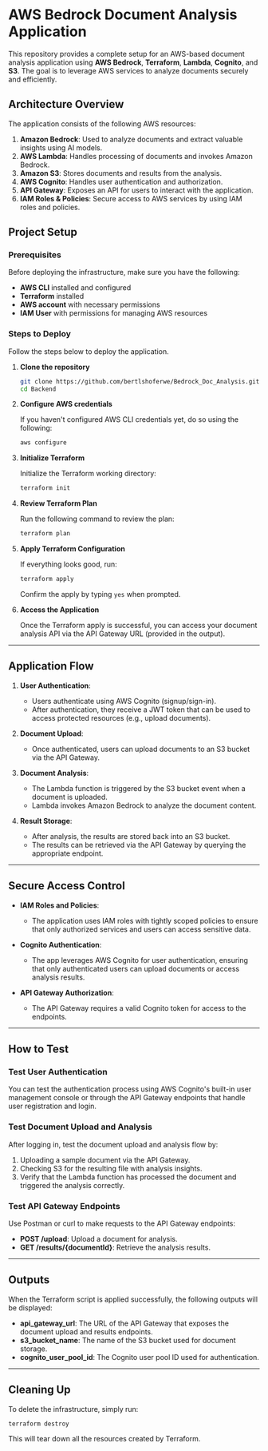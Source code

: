 
# AWS Bedrock Document Analysis Application

This repository provides a complete setup for an AWS-based document analysis application using **AWS Bedrock**, **Terraform**, **Lambda**, **Cognito**, and **S3**. The goal is to leverage AWS services to analyze documents securely and efficiently.

## Architecture Overview

The application consists of the following AWS resources:

1. **Amazon Bedrock**: Used to analyze documents and extract valuable insights using AI models.
2. **AWS Lambda**: Handles processing of documents and invokes Amazon Bedrock.
3. **Amazon S3**: Stores documents and results from the analysis.
4. **AWS Cognito**: Handles user authentication and authorization.
5. **API Gateway**: Exposes an API for users to interact with the application.
6. **IAM Roles & Policies**: Secure access to AWS services by using IAM roles and policies.

## Project Setup

### Prerequisites

Before deploying the infrastructure, make sure you have the following:

- **AWS CLI** installed and configured
- **Terraform** installed
- **AWS account** with necessary permissions
- **IAM User** with permissions for managing AWS resources

### Steps to Deploy

Follow the steps below to deploy the application.

1. **Clone the repository**

   ```bash
   git clone https://github.com/bertlshoferwe/Bedrock_Doc_Analysis.git
   cd Backend
   ```

2. **Configure AWS credentials**

   If you haven't configured AWS CLI credentials yet, do so using the following:

   ```bash
   aws configure
   ```

3. **Initialize Terraform**

   Initialize the Terraform working directory:

   ```bash
   terraform init
   ```

4. **Review Terraform Plan**

   Run the following command to review the plan:

   ```bash
   terraform plan
   ```

5. **Apply Terraform Configuration**

   If everything looks good, run:

   ```bash
   terraform apply
   ```

   Confirm the apply by typing `yes` when prompted.

6. **Access the Application**

   Once the Terraform apply is successful, you can access your document analysis API via the API Gateway URL (provided in the output).

---

## Application Flow

1. **User Authentication**: 
   - Users authenticate using AWS Cognito (signup/sign-in).
   - After authentication, they receive a JWT token that can be used to access protected resources (e.g., upload documents).

2. **Document Upload**:
   - Once authenticated, users can upload documents to an S3 bucket via the API Gateway.
   
3. **Document Analysis**:
   - The Lambda function is triggered by the S3 bucket event when a document is uploaded.
   - Lambda invokes Amazon Bedrock to analyze the document content.
   
4. **Result Storage**:
   - After analysis, the results are stored back into an S3 bucket.
   - The results can be retrieved via the API Gateway by querying the appropriate endpoint.

---

## Secure Access Control

- **IAM Roles and Policies**:
  - The application uses IAM roles with tightly scoped policies to ensure that only authorized services and users can access sensitive data.
  
- **Cognito Authentication**:
  - The app leverages AWS Cognito for user authentication, ensuring that only authenticated users can upload documents or access analysis results.
  
- **API Gateway Authorization**:
  - The API Gateway requires a valid Cognito token for access to the endpoints.

---

## How to Test

### Test User Authentication
You can test the authentication process using AWS Cognito's built-in user management console or through the API Gateway endpoints that handle user registration and login.

### Test Document Upload and Analysis
After logging in, test the document upload and analysis flow by:

1. Uploading a sample document via the API Gateway.
2. Checking S3 for the resulting file with analysis insights.
3. Verify that the Lambda function has processed the document and triggered the analysis correctly.

### Test API Gateway Endpoints
Use Postman or curl to make requests to the API Gateway endpoints:

- **POST /upload**: Upload a document for analysis.
- **GET /results/{documentId}**: Retrieve the analysis results.

---

## Outputs

When the Terraform script is applied successfully, the following outputs will be displayed:

- **api_gateway_url**: The URL of the API Gateway that exposes the document upload and results endpoints.
- **s3_bucket_name**: The name of the S3 bucket used for document storage.
- **cognito_user_pool_id**: The Cognito user pool ID used for authentication.

---

## Cleaning Up

To delete the infrastructure, simply run:

```bash
terraform destroy
```

This will tear down all the resources created by Terraform.
